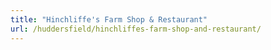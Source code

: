 ```yaml
---
title: "Hinchliffe's Farm Shop & Restaurant"
url: /huddersfield/hinchliffes-farm-shop-and-restaurant/
---
```

